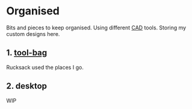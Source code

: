 # Organised

Bits and pieces to keep organised. Using different [CAD](https://www.thefreedictionary.com/Computer-Aided+Design) tools. Storing my custom designs here.

## 1. [tool-bag](https://github.com/MadeforMaking/organised/tree/master/tool-bag/)

Rucksack used the places I go.

## 2. desktop

WIP

